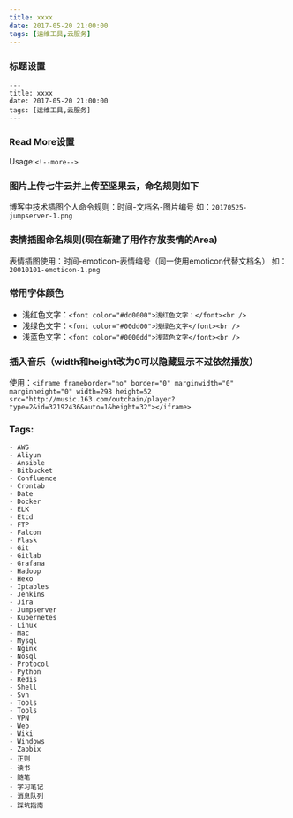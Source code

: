 ```yaml
---
title: xxxx
date: 2017-05-20 21:00:00
tags: [运维工具,云服务]
---
```


### 标题设置

```
---
title: xxxx
date: 2017-05-20 21:00:00
tags: [运维工具,云服务]
---
```

### Read More设置

Usage:`<!--more-->`


### 图片上传七牛云并上传至坚果云，命名规则如下

博客中技术插图个人命令规则：时间-文档名-图片编号
如：`20170525-jumpserver-1.png`

### 表情插图命名规则(现在新建了用作存放表情的Area)

表情插图使用：时间-emoticon-表情编号（同一使用emoticon代替文档名）
如：`20010101-emoticon-1.png`

### 常用字体颜色

- 浅红色文字：`<font color="#dd0000">浅红色文字：</font><br />`
- 浅绿色文字：`<font color="#00dd00">浅绿色文字</font><br />`
- 浅蓝色文字：`<font color="#0000dd">浅蓝色文字</font><br />`

### 插入音乐（width和height改为0可以隐藏显示不过依然播放）

使用：`<iframe frameborder="no" border="0" marginwidth="0" marginheight="0" width=298 height=52 src="http://music.163.com/outchain/player?type=2&id=32192436&auto=1&height=32"></iframe>`

### Tags:

```
- AWS
- Aliyun
- Ansible
- Bitbucket
- Confluence
- Crontab
- Date
- Docker
- ELK
- Etcd
- FTP
- Falcon
- Flask
- Git
- Gitlab
- Grafana
- Hadoop
- Hexo
- Iptables
- Jenkins
- Jira
- Jumpserver
- Kubernetes
- Linux
- Mac
- Mysql
- Nginx
- Nosql
- Protocol
- Python
- Redis
- Shell
- Svn
- Tools
- Tools
- VPN
- Web
- Wiki
- Windows
- Zabbix
- 正则
- 读书
- 随笔
- 学习笔记
- 消息队列
- 踩坑指南
```
